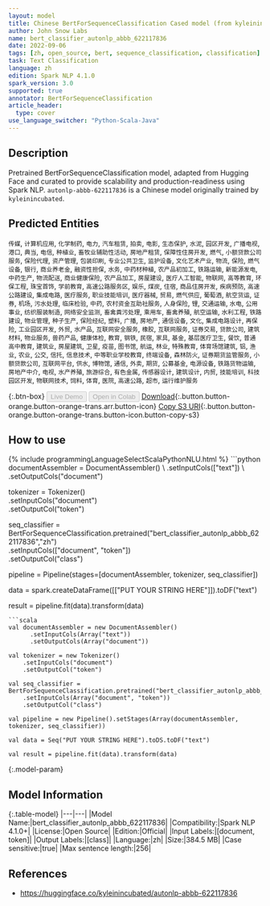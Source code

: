```yaml
---
layout: model
title: Chinese BertForSequenceClassification Cased model (from kyleinincubated)
author: John Snow Labs
name: bert_classifier_autonlp_abbb_622117836
date: 2022-09-06
tags: [zh, open_source, bert, sequence_classification, classification]
task: Text Classification
language: zh
edition: Spark NLP 4.1.0
spark_version: 3.0
supported: true
annotator: BertForSequenceClassification
article_header:
  type: cover
use_language_switcher: "Python-Scala-Java"
---
```


## Description

Pretrained BertForSequenceClassification model, adapted from Hugging Face and curated to provide scalability and production-readiness using Spark NLP. `autonlp-abbb-622117836` is a Chinese model originally trained by `kyleinincubated`.

## Predicted Entities

`传媒`, `计算机应用`, `化学制药`, `电力`, `汽车租赁`, `拍卖`, `电影`, `生态保护`, `水泥`, `园区开发`, `广播电视`, `港口`, `典当`, `电信`, `种植业`, `畜牧业辅助性活动`, `房地产租赁`, `保障性住房开发`, `燃气`, `小额贷款公司服务`, `保险代理`, `资产管理`, `包装印刷`, `专业公共卫生`, `监护设备`, `文化艺术产业`, `物流`, `保险`, `燃气设备`, `银行`, `商业养老金`, `融资性担保`, `水务`, `中药材种植`, `农产品初加工`, `铁路运输`, `新能源发电`, `中药生产`, `物流配送`, `商业健康保险`, `农产品加工`, `房屋建设`, `医疗人工智能`, `物联网`, `高等教育`, `环保工程`, `珠宝首饰`, `学前教育`, `高速公路服务区`, `娱乐`, `煤炭`, `住宿`, `商品住房开发`, `疾病预防`, `高速公路建设`, `集成电路`, `医疗服务`, `职业技能培训`, `医疗器械`, `贸易`, `燃气供应`, `葡萄酒`, `航空货运`, `证券`, `机场`, `污水处理`, `临床检验`, `中药`, `农村资金互助社服务`, `人身保险`, `锂`, `交通运输`, `水电`, `公用事业`, `纺织服装制造`, `网络安全监测`, `畜禽粪污处理`, `乘用车`, `畜禽养殖`, `航空运输`, `水利工程`, `铁路建设`, `物业管理`, `种子生产`, `保险经纪`, `塑料`, `广播`, `房地产`, `通信设备`, `文化`, `集成电路设计`, `再保险`, `工业园区开发`, `外贸`, `水产品`, `互联网安全服务`, `橡胶`, `互联网服务`, `证券交易`, `贷款公司`, `建筑材料`, `物业服务`, `兽药产品`, `健康体检`, `教育`, `钢铁`, `民宿`, `家具`, `基金`, `基层医疗卫生`, `餐饮`, `普通高中教育`, `建筑业`, `房屋建筑`, `卫星`, `疫苗`, `图书馆`, `航运`, `林业`, `特殊教育`, `体育场馆建筑`, `铝`, `渔业`, `农业`, `公交`, `信托`, `信息技术`, `中等职业学校教育`, `终端设备`, `森林防火`, `证券期货监管服务`, `小额贷款公司`, `互联网平台`, `供水`, `博物馆`, `通信`, `外卖`, `期货`, `公募基金`, `电源设备`, `铁路货物运输`, `房地产中介`, `电视`, `水产养殖`, `旅游综合`, `有色金属`, `传感器设计`, `建筑设计`, `内贸`, `技能培训`, `科技园区开发`, `物联网技术`, `饲料`, `体育`, `医院`, `高速公路`, `超市`, `运行维护服务`

{:.btn-box}
<button class="button button-orange" disabled>Live Demo</button>
<button class="button button-orange" disabled>Open in Colab</button>
[Download](https://s3.amazonaws.com/auxdata.johnsnowlabs.com/public/models/bert_classifier_autonlp_abbb_622117836_zh_4.1.0_3.0_1662502337611.zip){:.button.button-orange.button-orange-trans.arr.button-icon}
[Copy S3 URI](s3://auxdata.johnsnowlabs.com/public/models/bert_classifier_autonlp_abbb_622117836_zh_4.1.0_3.0_1662502337611.zip){:.button.button-orange.button-orange-trans.button-icon.button-copy-s3}

## How to use



<div class="tabs-box" markdown="1">
{% include programmingLanguageSelectScalaPythonNLU.html %}
```python
documentAssembler = DocumentAssembler() \
    .setInputCols(["text"]) \
    .setOutputCols("document")

tokenizer = Tokenizer() \
    .setInputCols("document") \
    .setOutputCol("token")

seq_classifier = BertForSequenceClassification.pretrained("bert_classifier_autonlp_abbb_622117836","zh") \
    .setInputCols(["document", "token"]) \
    .setOutputCol("class")
    
pipeline = Pipeline(stages=[documentAssembler, tokenizer, seq_classifier])

data = spark.createDataFrame([["PUT YOUR STRING HERE"]]).toDF("text")

result = pipeline.fit(data).transform(data)
```
```scala
val documentAssembler = new DocumentAssembler() 
      .setInputCols(Array("text")) 
      .setOutputCols(Array("document"))
      
val tokenizer = new Tokenizer()
    .setInputCols("document")
    .setOutputCol("token")
 
val seq_classifier = BertForSequenceClassification.pretrained("bert_classifier_autonlp_abbb_622117836","zh") 
    .setInputCols(Array("document", "token")) 
    .setOutputCol("class")
   
val pipeline = new Pipeline().setStages(Array(documentAssembler, tokenizer, seq_classifier))

val data = Seq("PUT YOUR STRING HERE").toDS.toDF("text")

val result = pipeline.fit(data).transform(data)
```
</div>

{:.model-param}
## Model Information

{:.table-model}
|---|---|
|Model Name:|bert_classifier_autonlp_abbb_622117836|
|Compatibility:|Spark NLP 4.1.0+|
|License:|Open Source|
|Edition:|Official|
|Input Labels:|[document, token]|
|Output Labels:|[class]|
|Language:|zh|
|Size:|384.5 MB|
|Case sensitive:|true|
|Max sentence length:|256|

## References

- https://huggingface.co/kyleinincubated/autonlp-abbb-622117836